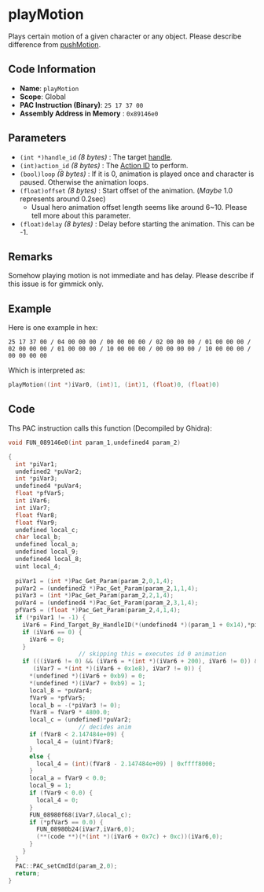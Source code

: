 # playMotion

Plays certain motion of a given character or any object. Please describe difference from [pushMotion](./pushmotion.md).

## Code Information

- **Name**: `playMotion`
- **Scope**: Global
- **PAC Instruction (Binary)**: `25 17 37 00`
- **Assembly Address in Memory** : `0x89146e0`

## Parameters

- `(int *)handle_id` *(8 bytes)* : The target [handle](./guide/how-to-get-a-handle.md).
- `(int)action_id` *(8 bytes)* : The [Action ID](./guide/reference-table.md#action-ids) to perform.
- `(bool)loop` *(8 bytes)* : If it is 0, animation is played once and character is paused. Otherwise the animation loops.
- `(float)offset` *(8 bytes)* : Start offset of the animation. (*Maybe* 1.0 represents around 0.2sec)
   - Usual hero animation offset length seems like around 6~10. Please tell more about this parameter.
- `(float)delay` *(8 bytes)* : Delay before starting the animation. This can be -1.

## Remarks

Somehow playing motion is not immediate and has delay. Please describe if this issue is for gimmick only.

## Example

Here is one example in hex:

```25 17 37 00 / 04 00 00 00 / 00 00 00 00 / 02 00 00 00 / 01 00 00 00 / 02 00 00 00 / 01 00 00 00 / 10 00 00 00 / 00 00 00 00 / 10 00 00 00 / 00 00 00 00```

Which is interpreted as:

```c
playMotion((int *)iVar0, (int)1, (int)1, (float)0, (float)0)
```

## Code

Ths PAC instruction calls this function (Decompiled by Ghidra):

```c
void FUN_089146e0(int param_1,undefined4 param_2)

{
  int *piVar1;
  undefined2 *puVar2;
  int *piVar3;
  undefined4 *puVar4;
  float *pfVar5;
  int iVar6;
  int iVar7;
  float fVar8;
  float fVar9;
  undefined local_c;
  char local_b;
  undefined local_a;
  undefined local_9;
  undefined4 local_8;
  uint local_4;
  
  piVar1 = (int *)Pac_Get_Param(param_2,0,1,4);
  puVar2 = (undefined2 *)Pac_Get_Param(param_2,1,1,4);
  piVar3 = (int *)Pac_Get_Param(param_2,2,1,4);
  puVar4 = (undefined4 *)Pac_Get_Param(param_2,3,1,4);
  pfVar5 = (float *)Pac_Get_Param(param_2,4,1,4);
  if (*piVar1 != -1) {
    iVar6 = Find_Target_By_HandleID(*(undefined4 *)(param_1 + 0x14),*piVar1,1);
    if (iVar6 == 0) {
      iVar6 = 0;
    }
                    // skipping this = executes id 0 animation
    if (((iVar6 != 0) && (iVar6 = *(int *)(iVar6 + 200), iVar6 != 0)) &&
       (iVar7 = *(int *)(iVar6 + 0x1e8), iVar7 != 0)) {
      *(undefined *)(iVar6 + 0xb9) = 0;
      *(undefined *)(iVar7 + 0xb9) = 1;
      local_8 = *puVar4;
      fVar9 = *pfVar5;
      local_b = -(*piVar3 != 0);
      fVar8 = fVar9 * 4800.0;
      local_c = (undefined)*puVar2;
                    // decides anim
      if (fVar8 < 2.147484e+09) {
        local_4 = (uint)fVar8;
      }
      else {
        local_4 = (int)(fVar8 - 2.147484e+09) | 0xffff8000;
      }
      local_a = fVar9 < 0.0;
      local_9 = 1;
      if (fVar9 < 0.0) {
        local_4 = 0;
      }
      FUN_08980f68(iVar7,&local_c);
      if (*pfVar5 == 0.0) {
        FUN_08980b24(iVar7,iVar6,0);
        (**(code **)(*(int *)(iVar6 + 0x7c) + 0xc))(iVar6,0);
      }
    }
  }
  PAC::PAC_setCmdId(param_2,0);
  return;
}
```

